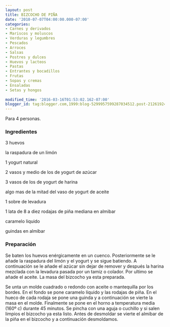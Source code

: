 ```yaml
---
layout: post
title: BIZCOCHO DE PIÑA
date: '2010-07-07T04:00:00.000-07:00'
categories:
- Carnes y derivados
- Mariscos y moluscos
- Verduras y legumbres
- Pescados
- Arroces
- Salsas
- Postres y dulces
- Huevos y lacteos
- Pastas
- Entrantes y bocadillos
- Frutas
- Sopas y cremas
- Ensaladas
- Setas y hongos
 
modified_time: '2016-03-16T01:53:02.162-07:00'
blogger_id: tag:blogger.com,1999:blog-5299957599287034512.post-2126192465765602653
---
```


Para 4 personas.

<h3>Ingredientes</h3>

3 huevos

la raspadura de un limón

1 yogurt natural

2 vasos y medio de los de yogurt de azúcar

3 vasos de los de yogurt de harina

algo mas de la mitad del vaso de yogurt de aceite

1 sobre de levadura

1 lata de 8 a diez rodajas de piña mediana en almibar

caramelo liquido

guindas en almibar

<h3>Preparación</h3>

Se baten los huevos enérgicamente en un cuenco. Posteriormente se le añade la raspadura del limón y el yogurt y se sigue batiendo. A continuación se le añade el azúcar sin dejar de remover y después la harina mezclada con la levadura pasada por un tamiz o colador. Por ultimo se añade el aceite. La masa del bizcocho ya esta preparada.

Se unta un molde cuadrado o redondo con aceite o mantequilla por los bordes. En el fondo se pone caramelo líquido y las rodajas de piña. En el hueco de cada rodaja se pone una guinda y a continuación se vierte la masa en el molde. Finalmente se pone en el horno a temperatura media (160&ordm; c) durante 45 minutos. Se pincha con una aguja o cuchillo y si salen limpios el bizcocho ya esta listo. Antes de desmoldar se vierte el almibar de la piña en el bizcocho y a continuación desmoldamos.

